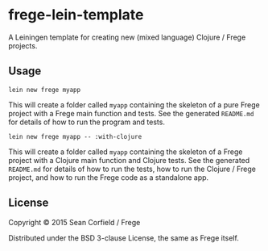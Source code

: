 # frege-lein-template

A Leiningen template for creating new (mixed language) Clojure / Frege projects.

## Usage

    lein new frege myapp

This will create a folder called `myapp` containing the skeleton of a pure Frege project with a Frege main function and tests. See the generated `README.md` for details of how to run the program and tests.

    lein new frege myapp -- :with-clojure

This will create a folder called `myapp` containing the skeleton of a Frege project with a Clojure main function and Clojure tests. See the generated `README.md` for details of how to run the tests, how to run the Clojure / Frege project, and how to run the Frege code as a standalone app.

## License

Copyright © 2015 Sean Corfield / Frege

Distributed under the BSD 3-clause License, the same as Frege itself.
